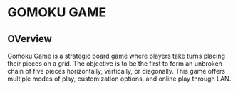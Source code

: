 # GOMOKU GAME

## OVerview
Gomoku Game is a strategic board game where players take turns placing their pieces on a grid. The objective is to be the first to form an unbroken chain of five pieces horizontally, vertically, or diagonally. This game offers multiple modes of play, customization options, and online play through LAN.
 
 
